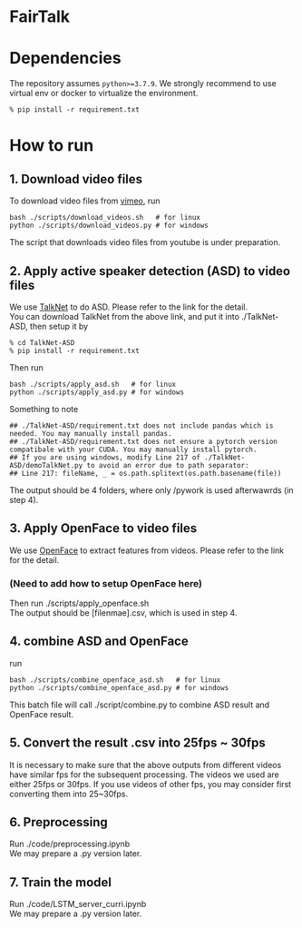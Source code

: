 # FairTalk

# Dependencies
The repository assumes `python>=3.7.9`. We strongly recommend to use virtual env or docker to virtualize the environment.
````
% pip install -r requirement.txt
````

# How to run
## 1. Download video files  
To download video files from [vimeo](https://vimeo.com/), run
````
bash ./scripts/download_videos.sh   # for linux
python ./scripts/download_videos.py # for windows
````
The script that downloads video files from youtube is under preparation.

## 2. Apply active speaker detection (ASD) to video files  
We use [TalkNet](https://github.com/TaoRuijie/TalkNet-ASD/) to do ASD. Please refer to the link for the detail.  
You can download TalkNet from the above link, and put it into ./TalkNet-ASD, then setup it by
````
% cd TalkNet-ASD
% pip install -r requirement.txt
````
Then run
````
bash ./scripts/apply_asd.sh   # for linux
python ./scripts/apply_asd.py # for windows
````
Something to note
````
## ./TalkNet-ASD/requirement.txt does not include pandas which is needed. You may manually install pandas.
## ./TalkNet-ASD/requirement.txt does not ensure a pytorch version compatibale with your CUDA. You may manually install pytorch.
## If you are using windows, modify Line 217 of ./TalkNet-ASD/demoTalkNet.py to avoid an error due to path separator:
## Line 217: fileName, _ = os.path.splitext(os.path.basename(file))
````
The output should be 4 folders, where only /pywork is used afterwawrds (in step 4).

## 3. Apply OpenFace to video files
We use [OpenFace](https://github.com/TadasBaltrusaitis/OpenFace) to extract features from videos. Please refer to the link for the detail.  
### (Need to add how to setup OpenFace here)
Then run ./scripts/apply_openface.sh  
The output should be [filenmae].csv, which is used in step 4.

## 4. combine ASD and OpenFace
run
````
bash ./scripts/combine_openface_asd.sh   # for linux
python ./scripts/combine_openface_asd.py # for windows
````
This batch file will call ./script/combine.py to combine ASD result and OpenFace result.

## 5. Convert the result .csv into 25fps ~ 30fps 
It is necessary to make sure that the above outputs from different videos have similar fps for the subsequent processing.
The videos we used are either 25fps or 30fps. If you use videos of other fps, you may consider first converting them into 25~30fps.  

## 6. Preprocessing
Run ./code/preprocessing.ipynb  
We may prepare a .py version later.

## 7. Train the model
Run ./code/LSTM_server_curri.ipynb  
We may prepare a .py version later.
